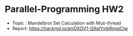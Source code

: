 # Parallel-Programming HW2
- Topic : Mandelbrot Set Calculation with Muti-thread
- Report: https://hackmd.io/amDXDV1-Q9alYmbRmqjCjw